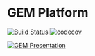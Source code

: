 # GEM Platform

[![Build Status](https://travis-ci.org/gem-platform/gem.svg?branch=master)](https://travis-ci.org/gem-platform/gem)
[![codecov](https://codecov.io/gh/gem-platform/gem/branch/master/graph/badge.svg)](https://codecov.io/gh/gem-platform/gem)

[![GEM Presentation](https://i.imgur.com/jtNPF99.png)](http://www.youtube.com/watch?v=eWJo7mtb9kY "GEM Presentation")
